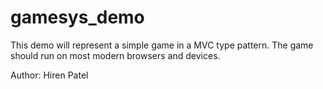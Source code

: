 # gamesys_demo

This demo will represent a simple game in a MVC type pattern. The game should run on most modern browsers and devices.


Author: Hiren Patel
